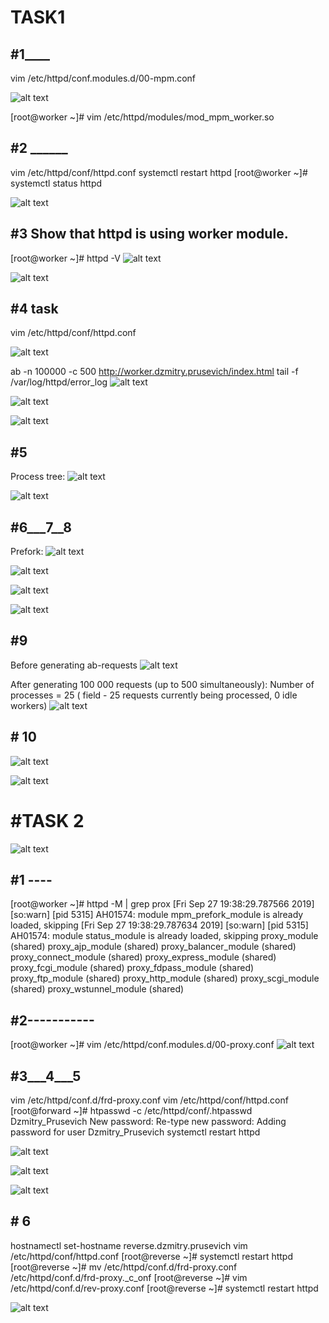 # TASK1

## #1____

vim /etc/httpd/conf.modules.d/00-mpm.conf 

![alt text][logo]

[logo]:https://github.com/Dzmitry-Prusevich/dzmitry_prusevich_homework/blob/apache_day2/1_1.png


[root@worker ~]# vim /etc/httpd/modules/mod_mpm_worker.so 

## #2 ______

vim /etc/httpd/conf/httpd.conf 
systemctl restart httpd
[root@worker ~]# systemctl status httpd


![alt text][logo1]

[logo1]:https://github.com/Dzmitry-Prusevich/dzmitry_prusevich_homework/blob/apache_day2/1_2.png



## #3 Show that httpd is using worker module.
[root@worker ~]# httpd -V
![alt text][logo2]

[logo2]:https://github.com/Dzmitry-Prusevich/dzmitry_prusevich_homework/blob/apache_day2/1_3.png


![alt text][logo3]

[logo3]:https://github.com/Dzmitry-Prusevich/dzmitry_prusevich_homework/blob/apache_day2/1_4.png


## #4 task
vim /etc/httpd/conf/httpd.conf 

![alt text][logo4]

[logo4]:https://github.com/Dzmitry-Prusevich/dzmitry_prusevich_homework/blob/apache_day2/1_5.png


ab -n 100000 -c 500  http://worker.dzmitry.prusevich/index.html
tail -f /var/log/httpd/error_log 
![alt text][logo5]

[logo5]:https://github.com/Dzmitry-Prusevich/dzmitry_prusevich_homework/blob/apache_day2/1_4_1.png

![alt text][logo6]

[logo6]:https://github.com/Dzmitry-Prusevich/dzmitry_prusevich_homework/blob/apache_day2/1_7.png


![alt text][logo7]

[logo7]:https://github.com/Dzmitry-Prusevich/dzmitry_prusevich_homework/blob/apache_day2/1_9.png



## #5 
Process tree:
![alt text][logo8]

[logo8]:https://github.com/Dzmitry-Prusevich/dzmitry_prusevich_homework/blob/apache_day2/5_2.png

![alt text][logo9]

[logo9]:https://github.com/Dzmitry-Prusevich/dzmitry_prusevich_homework/blob/apache_day2/5_5.png

## #6___7__8
Prefork:
![alt text][logo10]

[logo10]:https://github.com/Dzmitry-Prusevich/dzmitry_prusevich_homework/blob/apache_day2/6_1.png

![alt text][logo11]

[logo11]:https://github.com/Dzmitry-Prusevich/dzmitry_prusevich_homework/blob/apache_day2/6_2.png

![alt text][logo12]

[logo12]:https://github.com/Dzmitry-Prusevich/dzmitry_prusevich_homework/blob/apache_day2/6_3.png


![alt text][logo13]

[logo13]:https://github.com/Dzmitry-Prusevich/dzmitry_prusevich_homework/blob/apache_day2/6_4.png

## #9

Before generating ab-requests
![alt text][logo14]

[logo14]:https://github.com/Dzmitry-Prusevich/dzmitry_prusevich_homework/blob/apache_day2/9_1.png

After generating 100 000 requests (up to 500 simultaneously):
Number of processes = 25 ( field - 25 requests currently being processed, 0 idle workers)
![alt text][logo15]

[logo15]:https://github.com/Dzmitry-Prusevich/dzmitry_prusevich_homework/blob/apache_day2/9_2.png

## # 10
![alt text][logo16]

[logo16]:https://github.com/Dzmitry-Prusevich/dzmitry_prusevich_homework/blob/apache_day2/10_1.png

![alt text][logo17]

[logo17]:https://github.com/Dzmitry-Prusevich/dzmitry_prusevich_homework/blob/apache_day2/


# #TASK 2

![alt text][logo18]

[logo18]:https://github.com/Dzmitry-Prusevich/dzmitry_prusevich_homework/blob/apache_day2/

## #1 ----
[root@worker ~]# httpd -M | grep prox
[Fri Sep 27 19:38:29.787566 2019] [so:warn] [pid 5315] AH01574: module mpm_prefork_module is already loaded, skipping
[Fri Sep 27 19:38:29.787634 2019] [so:warn] [pid 5315] AH01574: module status_module is already loaded, skipping
 proxy_module (shared)
 proxy_ajp_module (shared)
 proxy_balancer_module (shared)
 proxy_connect_module (shared)
 proxy_express_module (shared)
 proxy_fcgi_module (shared)
 proxy_fdpass_module (shared)
 proxy_ftp_module (shared)
 proxy_http_module (shared)
 proxy_scgi_module (shared)
 proxy_wstunnel_module (shared)


## #2-----------
[root@worker ~]# vim /etc/httpd/conf.modules.d/00-proxy.conf 
![alt text][logo19]

[logo19]:https://github.com/Dzmitry-Prusevich/dzmitry_prusevich_homework/blob/apache_day2/5.png



## #3___4___5

vim /etc/httpd/conf.d/frd-proxy.conf 
vim /etc/httpd/conf/httpd.conf 
[root@forward ~]#  htpasswd -c /etc/httpd/conf/.htpasswd Dzmitry_Prusevich
New password: 
Re-type new password: 
Adding password for user Dzmitry_Prusevich
systemctl restart httpd




![alt text][logo20]

[logo20]:https://github.com/Dzmitry-Prusevich/dzmitry_prusevich_homework/blob/apache_day2/11_4.png



![alt text][logo21]

[logo21]:https://github.com/Dzmitry-Prusevich/dzmitry_prusevich_homework/blob/apache_day2/11_3.png






![alt text][logo22]

[logo22]:https://github.com/Dzmitry-Prusevich/dzmitry_prusevich_homework/blob/apache_day2/11_9.png


## # 6

hostnamectl set-hostname reverse.dzmitry.prusevich
vim /etc/httpd/conf/httpd.conf 
[root@reverse ~]# systemctl restart httpd
[root@reverse ~]# mv /etc/httpd/conf.d/frd-proxy.conf /etc/httpd/conf.d/frd-proxy._c_onf
[root@reverse ~]# vim /etc/httpd/conf.d/rev-proxy.conf 
[root@reverse ~]# systemctl restart httpd


![alt text][logo23]

[logo23]:https://github.com/Dzmitry-Prusevich/dzmitry_prusevich_homework/blob/apache_day2/11_11.png

